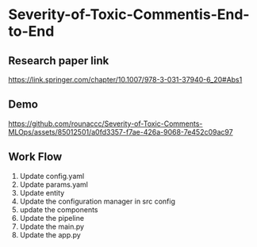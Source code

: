 # Severity-of-Toxic-Commentis-End-to-End
## Research paper link
https://link.springer.com/chapter/10.1007/978-3-031-37940-6_20#Abs1
## Demo

https://github.com/rounaccc/Severity-of-Toxic-Comments-MLOps/assets/85012501/a0fd3357-f7ae-426a-9068-7e452c09ac97


## Work Flow
1. Update config.yaml
2. Update params.yaml
3. Update entity
4. Update the configuration manager in src config
5. update the components
6. Update the pipeline
7. Update the main.py
8. Update the app.py
